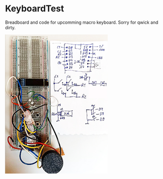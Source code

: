 # KeyboardTest

Breadboard and code for upcomming macro keyboard.
Sorry for qwick and dirty.

<img src="SCH-BB.jpg" width=66% height=66%>